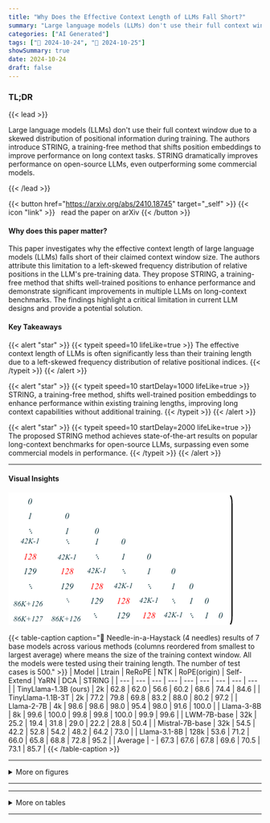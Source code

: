 ```yaml
---
title: "Why Does the Effective Context Length of LLMs Fall Short?"
summary: "Large language models (LLMs) don't use their full context window due to a skewed distribution of positional information during training.  The authors introduce STRING, a training-free method that shif....."
categories: ["AI Generated"]
tags: ["🔖 2024-10-24", "🤗 2024-10-25"]
showSummary: true
date: 2024-10-24
draft: false
---
```


### TL;DR


{{< lead >}}

Large language models (LLMs) don't use their full context window due to a skewed distribution of positional information during training.  The authors introduce STRING, a training-free method that shifts position embeddings to improve performance on long context tasks.  STRING dramatically improves performance on open-source LLMs, even outperforming some commercial models.

{{< /lead >}}


{{< button href="https://arxiv.org/abs/2410.18745" target="_self" >}}
{{< icon "link" >}} &nbsp; read the paper on arXiv
{{< /button >}}

#### Why does this paper matter?
This paper investigates why the effective context length of large language models (LLMs) falls short of their claimed context window size. The authors attribute this limitation to a left-skewed frequency distribution of relative positions in the LLM's pre-training data.  They propose STRING, a training-free method that shifts well-trained positions to enhance performance and demonstrate significant improvements in multiple LLMs on long-context benchmarks.  The findings highlight a critical limitation in current LLM designs and provide a potential solution.
#### Key Takeaways

{{< alert "star" >}}
{{< typeit speed=10 lifeLike=true >}} The effective context length of LLMs is often significantly less than their training length due to a left-skewed frequency distribution of relative positional indices. {{< /typeit >}}
{{< /alert >}}

{{< alert "star" >}}
{{< typeit speed=10 startDelay=1000 lifeLike=true >}} STRING, a training-free method, shifts well-trained position embeddings to enhance performance within existing training lengths, improving long context capabilities without additional training. {{< /typeit >}}
{{< /alert >}}

{{< alert "star" >}}
{{< typeit speed=10 startDelay=2000 lifeLike=true >}} The proposed STRING method achieves state-of-the-art results on popular long-context benchmarks for open-source LLMs, surpassing even some commercial models in performance. {{< /typeit >}}
{{< /alert >}}

------
#### Visual Insights



![](figures/figures_17_0.png "🔼 Analyzing effective context length of LLMs pretrained on SlimPajama with respect to training length, token consumption, and position frequency. In Figure 2b, we use the model effective length as the X-axis, and the Y-axis indicates the number of times the model was exposed to that specific position during training.")





{{< table-caption caption="🔽 Needle-in-a-Haystack (4 needles) results of 7 base models across various methods (columns reordered from smallest to largest average) where  means the size of the training context window. All the models were tested using their training length. The number of test cases is 500." >}}
| Model | Ltrain | ReRoPE | NTK | RoPE(origin) | Self-Extend | YaRN | DCA | STRING |
| --- | --- | --- | --- | --- | --- | --- | --- | --- |
| TinyLlama-1.3B (ours) | 2k | 62.8 | 62.0 | 56.6 | 60.2 | 68.6 | 74.4 | 84.6 |
| TinyLlama-1.1B-3T | 2k | 77.2 | 79.8 | 69.8 | 83.2 | 88.0 | 80.2 | 97.2 |
| Llama-2-7B | 4k | 98.6 | 98.6 | 98.0 | 95.4 | 98.0 | 91.6 | 100.0 |
| Llama-3-8B | 8k | 99.6 | 100.0 | 99.8 | 99.8 | 100.0 | 99.9 | 99.6 |
| LWM-7B-base | 32k | 25.2 | 19.4 | 31.8 | 29.0 | 22.2 | 28.8 | 50.4 |
| Mistral-7B-base | 32k | 54.5 | 42.2 | 52.8 | 54.2 | 48.2 | 64.2 | 73.0 |
| Llama-3.1-8B | 128k | 53.6 | 71.2 | 66.0 | 65.8 | 68.8 | 72.8 | 95.2 |
| Average | - | 67.3 | 67.6 | 67.8 | 69.6 | 70.5 | 73.1 | 85.7 |
{{< /table-caption >}}


------



<details>
<summary>More on figures
</summary>


![](figures/figures_17_1.png "🔼 Analyzing effective context length of LLMs pretrained on SlimPajama with respect to training length, token consumption, and position frequency. In Figure 2b, we use the model effective length as the X-axis, and the Y-axis indicates the number of times the model was exposed to that specific position during training.")

![](figures/figures_19_0.png "🔼 Analyzing effective context length of LLMs pretrained on SlimPajama with respect to training length, token consumption, and position frequency. In Figure 2b, we use the model effective length as the X-axis, and the Y-axis indicates the number of times the model was exposed to that specific position during training.")


</details>

------







------

<details>
<summary>More on tables
</summary>


{{< table-caption caption="🔽 Table 1: Needle-in-a-haystack (4 needles) results of 7 base models across various methods (columns reordered from smallest to largest average) where  Ltrain means the size of the training context window. All the models were tested using their training length. The number of test cases is 500." >}}
| Models | Effective/Claimed | NIAH | VT | Aggregation | QA | Avg. (13 tasks) |
| --- | --- | --- | --- | --- | --- | --- |
| Llama2-chat | 4K / 4K | 96.9 | 89.7 | 84.8 | 49.7 | 85.6 |
| GPT-4-1106-preview | 64K / 128K | 84.8 | 99.6 | 79.7 | 59.0 | 81.2 |
| GLM4 (Open-source best) | 64K / 1M | 94.4 | 97.7 | 49.7 | 63.6 | 83.1 |
| LWM (7B) | 4K / 128K | 83.4 | 15.2 | 29.1 | 52.6 | 65.0 |
| Phi3-medium (14B) | 8K / 128K | 51.3 | 26.0 | 43.5 | 38.0 | 46.1 |
| Llama3.1 (8B) | 32K / 128K | 92.6 | 70.4 | 36.2 | 58.8 | 77.0 |
| + YaRN | 32K / 128K | 94.7 | 39.8 | 38.2 | 58.8 | 76.3 |
| + DCA | 32K / 128K | 89.5 | 62.5 | 39.2 | 55.2 | 74.4 |
| + Self-Extend | 32K / 128K | 94.9 | 65.0 | 37.3 | 49.8 | 76.8 |
| + ReRoPE | 32K / 128K | 90.0 | 56.3 | 38.7 | 56.9 | 74.4 |
| + STRING | 32K / 128K | 94.0 | 88.1 | 37.6 | 62.7 | 80.0 |
| Yi (34B) | 32K / 200K | 90.2 | 76.8 | 43.4 | 59.9 | 77.3 |
| GradientAI/Llama3 (70B) | 16K / 1M | 84.9 | 56.2 | 41.4 | 59.8 | 72.1 |
| Mixtral (8x22B) | 32K / 64K | 23.8 | 0.0 | 69.7 | 40.8 | 31.7 |
| Command-R-plus (104B) | 32K / 128K | 65.7 | 97.2 | 59.5 | 39.2 | 63.1 |
| Llama3.1 (70B) | 64K / 128K | 78.9 | 59.2 | 39.8 | 47.6 | 66.6 |
| + STRING | 100K / 128K | 92.7 | 95.6 | 50.0 | 63.0 | 81.7 |
| Qwen2 (72B) | 64K / 128K | 48.0 | 79.0 | 70.3 | 47.2 | 53.7 |
| + STRING (new SOTA) | 100K / 128K | 91.2 | 98.4 | 83.7 | 52.2 | 84.6 |
| Test Length: 100K |  |  |  |  |  |  |
| Llama3.1-STRING (70B) | 100K / 128K | 94.6 | 97.8 | 72.1 | 67.3 | 87.2 |
| Qwen2-STRING (72B) | 100K / 128K | 93.9 | 97.7 | 88.1 | 57.8 | 87.8 |
{{< /table-caption >}}

{{< table-caption caption="🔽 Table 3: Comparison of STRING with three leading commercial long-context models on InfiniteBench. Each model is evaluated using a maximum context length of 128K." >}}
| Tasks | Commercial Models | Commercial Models | Commercial Models | Llama3.1 8B | Llama3.1 8B | Llama3.1 70B | Llama3.1 70B |
| --- | --- | --- | --- | --- | --- | --- | --- |
| Tasks | GPT-4 | Claude2 | Kimi-chat | RoPE(origin) | STRING | RoPE(origin) | STRING |
| En.Sum | 14.73 | 14.45 | 17.93 | 26.00 | 28.22 | 26.89 | 27.64 |
| En.QA | 22.22 | 11.97 | 16.52 | 10.05 | 10.20 | 13.68 | 16.73 |
| En.MC | 67.25 | 62.88 | 72.49 | 65.50 | 70.30 | 76.41 | 81.98 |
| En.Dia | 8.50 | 46.50 | 11.50 | 20.00 | 19.50 | 18.00 | 30.50 |
| Retr.PassKey | 100.00 | 97.80 | 98.14 | 100.00 | 100.00 | 100.00 | 100.00 |
| Retr.Number | 100.00 | 98.14 | 94.42 | 99.32 | 99.89 | 100.00 | 100.00 |
| Retr.KV | 89.00 | 65.40 | 53.60 | 42.00 | 83.00 | 2.22 | 76.07 |
| Code.debug | 39.59 | 2.28 | 18.02 | 22.84 | 26.90 | 29.20 | 32.80 |
| Math.find | 60.00 | 32.29 | 12.57 | 32.18 | 34.87 | 40.92 | 46.28 |
| Avg. | 55.69 | 47.96 | 43.91 | 46.43 | 52.54 | 45.25 | 56.88 |
{{< /table-caption >}}

{{< table-caption caption="🔽 Table 1: Needle-in-a-haystack (4 needles) results of 7 base models across various methods (columns reordered from smallest to largest average) where  Ltrain means the size of the training context window. All the models were tested using their training length. The number of test cases is 500." >}}
| Model | Ltrain | HF PATH | Peak Failure Depth | Acc |
| --- | --- | --- | --- | --- |
| GPT-4-128K |  | - | 0-33.3% | 100.0 |
| Trained on open-source data |  |  |  |  |
| TinyLlama-1.3b-1T(ours) | 2k |  | 0-33.3% | 56.6 |
| TinyLlama-1.1b-1T | 2k | TimyLicon/Tinyliama/LIB-interneciatex-4806-IT | 0-33.3% | 38.0 |
| TinyLlama-1.1b-3T | 2k | TheyJlamaYIng liam.I.IB-uternesdinep:14211421 | 0-33.3% | 69.8 |
| Pythia-1.4b | 2k | EleutherAI/pythia-1.4b | 0-33.3% | 22.5 |
| OpenLlama-3B | 2k | openlm-research/open_llama_3b | 0-33.3% | 85.0 |
| Llama2-7B | 4k | meta-llama/Llama-2-7b | 0-33.3% | 98.0 |
| Llama3-8B | 8k | meta-llama/Llama-3-7b | 0-33.3% | 99.8 |
| Together-base | 32k | togethercomputer/Llama-2-7B-32K | 0-33.3% | 63.0 |
| LWM-base | 32k | LargeWorldModel/LWM-Text-32K | 0-33.3% | 31.8 |
| Mistral-base | 32k | alpindale/Mistral-7B-v0.2-hf | 0-33.3% | 52.8 |
| Llama3.1-8B | 128k | meta-Ilama/Meta-Llama-3.1-8B | 0-33.3% | 66.0 |
| Yarn-base | 128k | NousResearch/Yam-Llama-2-7b-128k | 0-33.3% | 32.4 |
| Yi-6b-200k | 200k | 01-ai/Yi-6B-200K | 0-33.3% | 20.8 |
| Gradient-Llama3-8B | 262k | graiientaiLlama-3-70B-Instruct-Graien-256k | 0-33.3% | 46.0 |
{{< /table-caption >}}

{{< table-caption caption="🔽 Table 1: Needle-in-a-haystack (4 needles) results of 7 base models across various methods (columns reordered from smallest to largest average) where  means the size of the training context window. All the models were tested using their training length. The number of test cases is 500." >}}
| Haystack Needles Query | There is an important info hidden inside a lot of irrelevant text. Find it and memorize them. I will quiz you about the important information there.\n\n July 2006I've discovered a handy test for figuring out what you're addicted to. Imagine you were going to spend the weekend at a friend's house on a little island off the coast of Maine. There are no shops on the island and you won't be able to leave while you're there. Also, you've never been to this house before, so you can't assume it will have more than any house might. What, besides clothes and toiletries, do you make a point of packing? That's what you're addicted to... One of the magic numbers is 144231. they're going to issue a public report tracking how this specific tranche of money is spent, NFTs are a new territory, and this way of using them is especially new, but I'm excited about its potential. And I'm excited to see what happens with this particular auction, because unlike an NFT representing something that has already happened, this NFT gets better as the price gets higher.The reserve price was about $2.5 million, because that's what it takes for the name to be accurate: that's what it costs to... One of the magic numbers is 543171. you can 't expect an idea to be novel to everyone. Any insight that you have will probably have already been had by at least one of the world's 7 billion people. But it's sufficient if an idea is novel to a lot of readers.Ditto for correctness, importance, and strength. In effect the four components One of the magic numbers is 264468. And we were always far ahead of them in features.Sometimes, in desperation, competitors would try to introduce features that we didn't have. But with Lisp our development cycle was so fast that we could sometimes duplicate a new feature within a day or two of a competitor announcing it in a press release. By the time journalists covering the press release got round to One of the magic numbers is 423103. nThere is a founder community just as there's a VC community. They all know one another, and techniques spread rapidly between them. If one tries a new programming language or a new hosting provider and gets good results, 6 months later half of... \n\n What are the magic numbers mentioned in the provided text?\n The numbers are |
| --- | --- |
| Answer | [144231, 543171, 264468, 423103] |
{{< /table-caption >}}

{{< table-caption caption="🔽 Table 1: Needle-in-a-haystack (4 needles) results of 7 base models across various methods (columns reordered from smallest to largest average) where  Ltrain means the size of the training context window. All the models were tested using their training length. The number of test cases is 500." >}}
| Llama 3 report | Read the following paper about Llama 3. Answer the question based on the paper. \n\n The Llama 3 Herd of Models\n Llama Team, AI @ Metal\n\n 1A detailed contributor list can be found in the appendix of this paper.Modern artificial intelligence (AI) systems are powered by foundation models. This paper presents a new set of foundation models, called Llama 3. It is a herd of language models that natively support multilinguality... |
| --- | --- |
| Question Llama 3 RoPE 3 STRING | How many long-context training stages does Llama3 have? Please describe them (The answer is in Section 3.4.2 of Llama Team (2024) ) Llama3 is a large language model developed by Meta AI, and it has several training stages to achieve its impressive performance. The training stages are as follows: 1 Initial Pre-Training: In this stage, Llama3 is pre-trained using AdamW with a peak learning rate of 8x10-5, a linear warm-up of 8,000 steps, and a cosine learning rate schedule decaying to 8x10-7 over 1,200,000 steps. 2. Long Context Pre-Training: In this stage, Llama3 is trained on long sequences to support context windows of up to 128K tokens. The model is gradually adapted to the increased context length in increments, starting from the original 8K context window and ending in the final 128K X(cannot follow instruction) Llama3 has six stages of long-context training, starting from an 8K context window and ending in a 128K context window. This long-context pre-training stage was performed using approximately 800B training tokens. V totally the same as decribed in Section 3.4.2 Answer explanation: The question requires the reader to identify the number of long- context training stages in Llama3 and describe them |
| Llama | Describe the differences in model architecture between Llama3 and Llama2 (The Llama Team (2024) ) The paper describes Llama3 as a dense Transformer model with 405B parameters, while Llama2 is not specified to have a specific model architecture. However, based on the context, it can be inferred that Llama2 is likely a dense Transformer model as well, but with fewer parameters than Llama3. The paper highlights that Llama3 makes minimal architectural modifications to Llama2, suggesting that the main differences between the two models lie in the scale and hyperparameters rather than the architecture itself. X(not the |
| Question Llama 3 RoPE Llama 3 STRING | answer is in Section 3.2 of addressing question) The main differences between Llama-3 and Llama-2 are: 1. Llama-3 uses grouped query attention (GQA) with 8 key-value heads to improve inference speed and reduce the size of key-value caches during decoding. 2. Llama-3 uses an attention mask that prevents self- attention between different documents within the same sequence. 3. Llama-3 has a larger vocabulary with 128K tokens, which includes 100K tokens from the tiktoken tokenizer and 28K additional tokens to better support non-English languages. 4. Llama-3 increases the RoPE base frequency hyperparameter to 500,000, which enables better support for longer contexts.⌀ |
| Question Llama 3 RoPE | How does Llama3 perform context parallelism in training (The answer is in Section 3.3.2 of Llama Team (2024)) A. By using a combination of tensor parallelism, pipeline parallelism, and data parallelism. B. By using a combination of pipeline parallelism and data parallelism. C. By using a combination of tensor parallelism and data parallelism. D. By using a combination of context parallelism, pipeline parallelism, and data parallelism.E. By using only data parallelism. Answer: DX(deviated from the question) in training is implemented the communication and computation in the critical path. V |
|  |  |
|  |  |
| Llama 3 STRING | The context parallelism Llama-3 using an all-gather based method, where the key (K) and value (V) tensors are first all-gathered and then the attention output is computed for the local query (Q tensor chunk. This approach is used to support different types of attention masks, such as the document mask, and to balance |
| Question Llama 3 RoPE | What are the two criteria used to assess successful adaptation in long-context training (The answer is in Section 3.4.2 of Llama Team (2024)) Model performance on short-context evaluations and needle-in-a-haystack tasks. V correct but incomplete |
| Llama 3 STRING | The two criteria used to assess successful adaptation in long-context training are: 1. Model performance on short-context evaluations has recovered completely. 2. The model perfectly solves "needle in a haystack" tasks up to that length. These criteria are mentioned in Section 3.4.2 of the paper. V |
{{< /table-caption >}}

{{< table-caption caption="🔽 Table 1: Needle-in-a-haystack (4 needles) results of 7 base models across various methods (columns reordered from smallest to largest average) where  Ltrain  means the size of the training context window. All the models were tested using their training length. The number of test cases is 500." >}}
| Llama 3 report | Read the following paper about Llama 3. Answer the question based on the paper. \n\n The Llama 3 Herd of Models\n Llama Team, AI @ Meta 1\n\n 1A detailed contributor list can be found in the appendix of this paper.Modern artificial intelligence (AI) systems are powered by foundation models. This paper presents a new set of foundation models, called Llama 3. It is a herd of language models that natively support multilinguality, coding, reasoning, and tool usage. Our largest model is a dense Transformer with 405B parameters and a context window of up to 128K tokens. This paper presents an extensive empirical evaluation of Llama 3. We find that Llama 3 delivers... |
| --- | --- |
| Question | At which stages does the llama3 team average the models (The answer is in Section 4.1.5 of Llama Team (2024) ) |
| Llama 3 RoPE | obtained from experiments using various versions of data or hyperparameters at each RM, SFT, or DPO stage? The answer is 4.1.6, Iterative Rounds, and 4.1.6, Iterative RoundsX(not fluent) |
| Llama 3 STRING | The Llama 3 team averages models obtained from experiments using various versions of data or hyperparameters at each RM, SFT, or DPO stage.V |
| Question | Describe the sources of Llama3's SFT data (The answer is in Section 4.2.2 of Llama Team (2024) ) |
| Llama 3 RoPE | Llama3's SFT data is sourced from various places, including human annotations, other NLP tasks, and translated data. Human annotations are collected from linguists and native speakers, and are used to create open-ended prompts that represent real-world use cases. X(hallucination! it describes the multilingual SFT data) |
| Llama 3 STRING | In the paper, it is stated that the SFT data is comprised of the following sources: "prompts from our human annotation collection with rejection-sampled responses" and "synthetic data targeting specific capabilities" · Additionally, it is mentioned that the SFT data is also comprised of "human-curated data" and "small amounts of human-curated data" for certain capabilities. The Llama3 team uses a combination of model-based and rule- based techniques to filter out low-quality training samples and improve overall model performance.V (More accurate) |
| Question | From what is Llama-3's multilingual SFT data derived (The answer is in Section 4.3.2 ) of Llama Team (2024)) |
| Llama 3 RoPE | Human annotations, data from other NLP tasks, rejection sampled data, and translated reasoning data. V |
| Llama 3 STRING | The multilingual SFT data is primarily derived from sources such as human annotations, data from other NLP tasks, rejection sampled data, and translated reasoning data. V |
| Question | How do the authors verify the long context code reasoning of Llama-3 (The answer is in Section 4.3.4 of Llama Team (2024)) |
| Llama 3 RoPE | They select the most commonly depended-upon files, specifically those referenced by at least five other files, and remove one of these key files from a repository.X(not addressing the question) |
| Llama 3 STRING | The authors verify the long context code reasoning of Llama-3 by parsing Python files to identify import statements and determine their dependencies. From here, they select the most commonly depended-upon files, specifically those referenced by at least five other files. They remove one of these key files from a repository and prompt the model to identify which files depended on the missing file and to generate the necessary missing code. V |
| Question | How does the llama3 team solve the Hallucinations issues (The answer is in Section 4.3.6 of Llama Team (2024)) |
| Llama 3 RoPE | They follow the principle that post-training should align the model to "know what it knows" rather than add knowledge, and generate data that aligns model generations with subsets of factual data present in the pre-training data.X(in complete) |
| Llama 3 STRING | The authors use a knowledge probing technique to align the model generations with subsets of factual data present in the pre-training data. This data generation process involves extracting a data snippet from the pre-training data, generating a factual question about these snippets, sampling responses from the model, scoring the correctness of the generations, scoring the informativeness of the generations, and generating a refusal for responses that are consistently informative and incorrect across the generations. V |
{{< /table-caption >}}


</details>

------

